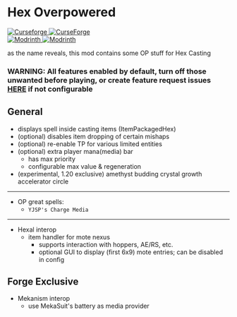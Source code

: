 # Hex Overpowered

[![Curseforge](https://badges.moddingx.org/curseforge/versions/1173074) ![CurseForge](https://badges.moddingx.org/curseforge/downloads/1173074)](https://www.curseforge.com/minecraft/mc-mods/hexoverpowered)  
[![Modrinth](https://badges.moddingx.org/modrinth/versions/PkhtCPsD) ![Modrinth](https://badges.moddingx.org/modrinth/downloads/PkhtCPsD)](https://modrinth.com/mod/hexoverpowered)

as the name reveals, this mod contains some OP stuff for Hex Casting

### WARNING: All features enabled by default, turn off those unwanted before playing, or create feature request issues [HERE](https://github.com/YukkuriC/HexOverpowered/issues) if not configurable

## General

-   displays spell inside casting items (ItemPackagedHex)
-   (optional) disables item dropping of certain mishaps
-   (optional) re-enable TP for various limited entities
-   (optional) extra player mana(media) bar
    -   has max priority
    -   configurable max value & regeneration
-   (experimental, 1.20 exclusive) amethyst budding crystal growth accelerator circle

---

-   OP great spells:
    -   `YJSP's Charge Media`

---

-   Hexal interop
    -   item handler for mote nexus
        -   supports interaction with hoppers, AE/RS, etc.
        -   optional GUI to display (first 6x9) mote entries; can be disabled in config

## Forge Exclusive

-   Mekanism interop
    -   use MekaSuit's battery as media provider
